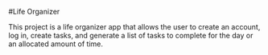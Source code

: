 #Life Organizer

This project is a life organizer app that 
allows the user to create an account,
log in, create tasks, and generate a list of tasks
to complete for the day or an allocated amount
of time.